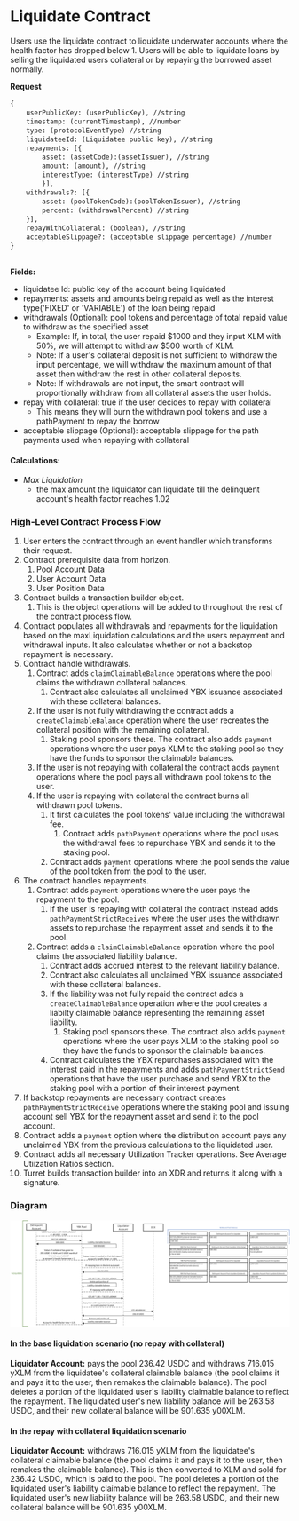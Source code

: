 # Liquidate Contract

Users use the liquidate contract to liquidate underwater accounts where the health factor has dropped below 1. Users will be able to liquidate loans by selling the liquidated users collateral or by repaying the borrowed asset normally.&#x20;

**Request**

```
{    
    userPublicKey: (userPublicKey), //string
    timestamp: (currentTimestamp), //number
    type: (protocolEventType) //string
    liquidateeId: (Liquidatee public key), //string
    repayments: [{
        asset: (assetCode):(assetIssuer), //string
        amount: (amount), //string
        interestType: (interestType) //string
        }],
    withdrawals?: [{
        asset: (poolTokenCode):(poolTokenIssuer), //string
        percent: (withdrawalPercent) //string
    }],
    repayWithCollateral: (boolean), //string
    acceptableSlippage?: (acceptable slippage percentage) //number
}
```

\
**Fields:**

* liquidatee Id: public key of the account being liquidated
* repayments: assets and amounts being repaid as well as the interest type('FIXED' or 'VARIABLE') of the loan being repaid
* withdrawals (Optional): pool tokens and percentage of total repaid value to withdraw as the specified asset
  * &#x20;Example: If, in total, the user repaid $1000 and they input XLM with 50%, we will attempt to withdraw $500 worth of XLM.
  * Note: If a user's collateral deposit is not sufficient to withdraw the input percentage, we will withdraw the maximum amount of that asset then withdraw the rest in other collateral deposits.
  * Note: If withdrawals are not input, the smart contract will proportionally withdraw from all collateral assets the user holds.
* repay with collateral: true if the user decides to repay with collateral
  * This means they will burn the withdrawn pool tokens and use a pathPayment to repay the borrow
* acceptable slippage (Optional): acceptable slippage for the path payments used when repaying with collateral

#### Calculations:

* _Max Liquidation_
  * the max amount the liquidator can liquidate till the delinquent account's health factor reaches 1.02

### High-Level Contract Process Flow

1. User enters the contract through an event handler which transforms their request.
2. Contract prerequisite data from horizon.
   1. Pool Account Data
   2. User Account Data
   3. User Position Data
3. Contract builds a transaction builder object.
   1. This is the object operations will be added to throughout the rest of the contract process flow.
4. Contract populates all withdrawals and repayments for the liquidation based on the maxLiquidation calculations and the users repayment and withdrawal inputs. It also calculates whether or not a backstop repayment is necessary.
5. Contract handle withdrawals.
   1. Contract adds `claimClaimableBalance` operations where the pool claims the withdrawn collateral balances.
      1. Contract also calculates all unclaimed YBX issuance associated with these collateral balances.
   2. If the user is not fully withdrawing the contract adds a `createClaimableBalance` operation where the user recreates the collateral position with the remaining collateral.
      1. Staking pool sponsors these. The contract also adds `payment` operations where the user pays XLM to the staking pool so they have the funds to sponsor the claimable balances.
   3. If the user is not repaying with collateral the contract adds `payment` operations where the pool pays all withdrawn pool tokens to the user.
   4. If the user is repaying with collateral the contract burns all withdrawn pool tokens.
      1. It first calculates the pool tokens' value including the withdrawal fee.
         1. Contract adds `pathPayment` operations where the pool uses the withdrawal fees to repurchase YBX and sends it to the staking pool.
      2. Contract adds `payment` operations where the pool sends the value of the pool token from the pool to the user.
6. The contract handles repayments.
   1. Contract adds `payment` operations where the user pays the repayment to the pool.
      1. If the user is repaying with collateral the contract instead adds `pathPaymentStrictReceives` where the user uses the withdrawn assets to repurchase the repayment asset and sends it to the pool.
   2. Contract adds a `claimClaimableBalance` operation where the pool claims the associated liability balance.
      1. Contract adds accrued interest to the relevant liability balance.
      2. Contract also calculates all unclaimed YBX issuance associated with these collateral balances.
      3. If the liability was not fully repaid the contract adds a `createClaimableBalance` operation where the pool creates a liabilty claimable balance representing the remaining asset liability.&#x20;
         1. Staking pool sponsors these. The contract also adds `payment` operations where the user pays XLM to the staking pool so they have the funds to sponsor the claimable balances.
      4. Contract calculates the YBX repurchases associated with the interest paid in the repayments and adds `pathPaymentStrictSend` operations that have the user purchase and send YBX to the staking pool with a portion of their interest payment.
7. If backstop repayments are necessary contract creates `pathPaymentStrictReceive` operations where the staking pool and issuing account sell YBX for the repayment asset and send it to the pool account.
8. Contract adds a `payment` option where the distribution account pays any unclaimed YBX from the previous calculations to the liquidated user.
9. Contract adds all necessary Utilization Tracker operations. See Average Utiization Ratios section.
10. Turret builds transaction builder into an XDR and returns it along with a signature.

### Diagram

![](<../../.gitbook/assets/image (17).png>)

#### In the base liquidation scenario (no repay with collateral)

**Liquidator Account:** pays the pool 236.42 USDC and withdraws 716.015 yXLM from the liquidatee's collateral claimable balance (the pool claims it and pays it to the user, then remakes the claimable balance). The pool deletes a portion of the liquidated user's liability claimable balance to reflect the repayment. The liquidated user's new liability balance will be 263.58 USDC, and their new collateral balance will be 901.635 y00XLM.

#### In the repay with collateral liquidation scenario

**Liquidator Account:** withdraws 716.015 yXLM from the liquidatee's collateral claimable balance (the pool claims it and pays it to the user, then remakes the claimable balance). This is then converted to XLM and sold for 236.42 USDC, which is paid to the pool. The pool deletes a portion of the liquidated user's liability claimable balance to reflect the repayment. The liquidated user's new liability balance will be 263.58 USDC, and their new collateral balance will be 901.635 y00XLM.

